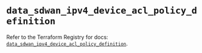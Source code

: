 # `data_sdwan_ipv4_device_acl_policy_definition`

Refer to the Terraform Registry for docs: [`data_sdwan_ipv4_device_acl_policy_definition`](https://registry.terraform.io/providers/ciscodevnet/sdwan/0.8.0/docs/data-sources/ipv4_device_acl_policy_definition).
